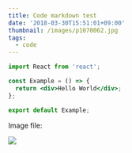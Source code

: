 ```yaml
---
title: Code markdown test
date: '2018-03-30T15:51:01+09:00'
thumbnail: /images/p1070062.jpg
tags:
  - code
---
```


```jsx
import React from 'react';

const Example = () => {
  return <div>Hello World</div>;
};

export default Example;
```

Image file:

![](/images/레이어-0.jpg)
